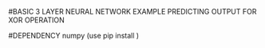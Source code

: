 #BASIC 3 LAYER NEURAL NETWORK EXAMPLE PREDICTING OUTPUT FOR XOR OPERATION

#DEPENDENCY
numpy (use pip install )
